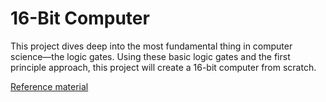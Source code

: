 # 16-Bit Computer

This project dives deep into the most fundamental thing in computer science—the logic gates. Using these basic logic gates and the first principle approach, this project will create a 16-bit computer from scratch.

[Reference material](https://www.nand2tetris.org/) 